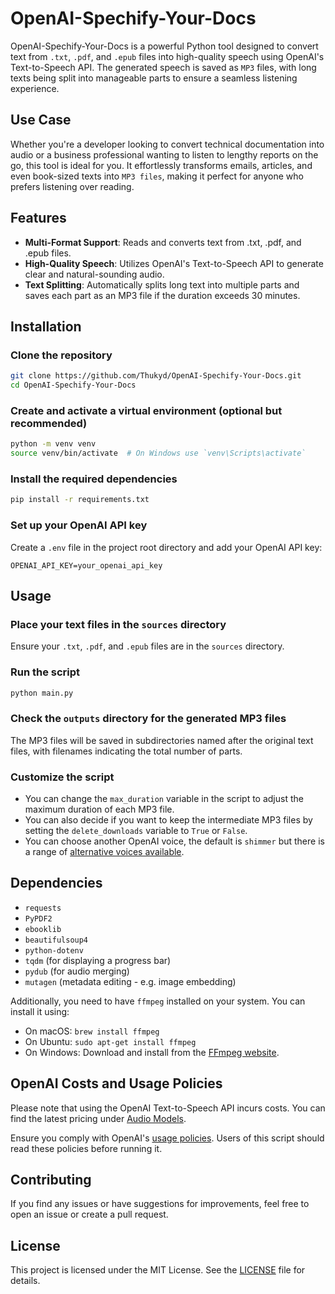 # OpenAI-Spechify-Your-Docs

OpenAI-Spechify-Your-Docs is a powerful Python tool designed to convert text from `.txt`, `.pdf`, and `.epub` files into high-quality speech using OpenAI's Text-to-Speech API. The generated speech is saved as `MP3` files, with long texts being split into manageable parts to ensure a seamless listening experience.

## Use Case

Whether you're a developer looking to convert technical documentation into audio or a business professional wanting to listen to lengthy reports on the go, this tool is ideal for you. It effortlessly transforms emails, articles, and even book-sized texts into `MP3 files`, making it perfect for anyone who prefers listening over reading.

## Features

- **Multi-Format Support**: Reads and converts text from .txt, .pdf, and .epub files.
- **High-Quality Speech**: Utilizes OpenAI's Text-to-Speech API to generate clear and natural-sounding audio.
- **Text Splitting**: Automatically splits long text into multiple parts and saves each part as an MP3 file if the duration exceeds 30 minutes.

## Installation

### Clone the repository

   ```sh
   git clone https://github.com/Thukyd/OpenAI-Spechify-Your-Docs.git
   cd OpenAI-Spechify-Your-Docs
   ```

### Create and activate a virtual environment (optional but recommended)

```sh
python -m venv venv
source venv/bin/activate  # On Windows use `venv\Scripts\activate`
```

### Install the required dependencies

```sh
pip install -r requirements.txt
```

### Set up your OpenAI API key

Create a `.env` file in the project root directory and add your OpenAI API key:

```env
OPENAI_API_KEY=your_openai_api_key
```

## Usage

### Place your text files in the `sources` directory

Ensure your `.txt`, `.pdf`, and `.epub` files are in the `sources` directory.

### Run the script

```sh
python main.py
```

### Check the `outputs` directory for the generated MP3 files

The MP3 files will be saved in subdirectories named after the original text files, with filenames indicating the total number of parts.

### Customize the script

- You can change the `max_duration` variable in the script to adjust the maximum duration of each MP3 file.
- You can also decide if you want to keep the intermediate MP3 files by setting the `delete_downloads` variable to `True` or `False`.
- You can choose another OpenAI voice, the default is `shimmer` but there is a range of [alternative voices available](https://platform.openai.com/docs/guides/text-to-speech/quickstart).

## Dependencies

- `requests`
- `PyPDF2`
- `ebooklib`
- `beautifulsoup4`
- `python-dotenv`
- `tqdm` (for displaying a progress bar)
- `pydub` (for audio merging)
- `mutagen` (metadata editing - e.g. image embedding)

Additionally, you need to have `ffmpeg` installed on your system. You can install it using:

- On macOS: `brew install ffmpeg`
- On Ubuntu: `sudo apt-get install ffmpeg`
- On Windows: Download and install from the [FFmpeg website](https://ffmpeg.org/download.html).

## OpenAI Costs and Usage Policies

Please note that using the OpenAI Text-to-Speech API incurs costs. You can find the latest pricing under [Audio Models](https://openai.com/api/pricing/).

Ensure you comply with OpenAI's [usage policies](https://openai.com/policies/usage-policies/). Users of this script should read these policies before running it.

## Contributing

If you find any issues or have suggestions for improvements, feel free to open an issue or create a pull request.

## License

This project is licensed under the MIT License. See the [LICENSE](LICENSE) file for details.
